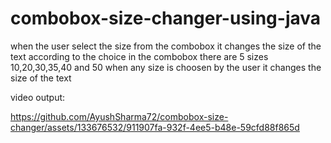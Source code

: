# combobox-size-changer-using-java
when the user select the size from the combobox it changes the size of the text according to the choice 
in the combobox there are 5 sizes 10,20,30,35,40 and 50 when any size is choosen by the user it changes the size of the text


video output:





https://github.com/AyushSharma72/combobox-size-changer/assets/133676532/911907fa-932f-4ee5-b48e-59cfd88f865d

